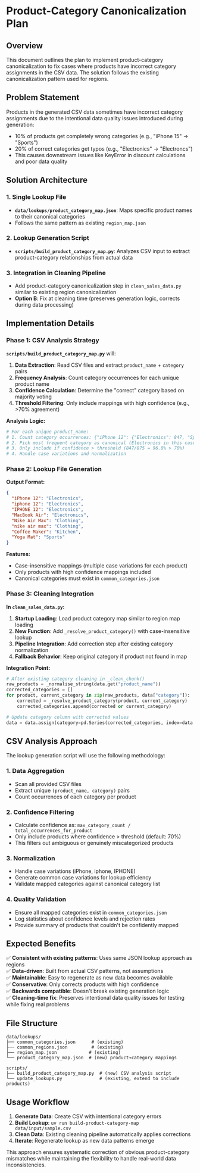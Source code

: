 # Product-Category Canonicalization Plan

## Overview

This document outlines the plan to implement product-category canonicalization to fix cases where products have incorrect category assignments in the CSV data. The solution follows the existing canonicalization pattern used for regions.

## Problem Statement

Products in the generated CSV data sometimes have incorrect category assignments due to the intentional data quality issues introduced during generation:
- 10% of products get completely wrong categories (e.g., "iPhone 15" → "Sports")
- 20% of correct categories get typos (e.g., "Electronics" → "Electroncs")
- This causes downstream issues like KeyError in discount calculations and poor data quality

## Solution Architecture

### 1. Single Lookup File
- **`data/lookups/product_category_map.json`**: Maps specific product names to their canonical categories
- Follows the same pattern as existing `region_map.json`

### 2. Lookup Generation Script
- **`scripts/build_product_category_map.py`**: Analyzes CSV input to extract product-category relationships from actual data

### 3. Integration in Cleaning Pipeline
- Add product-category canonicalization step in `clean_sales_data.py` similar to existing region canonicalization
- **Option B**: Fix at cleaning time (preserves generation logic, corrects during data processing)

## Implementation Details

### Phase 1: CSV Analysis Strategy

**`scripts/build_product_category_map.py`** will:

1. **Data Extraction**: Read CSV files and extract `product_name` + `category` pairs
2. **Frequency Analysis**: Count category occurrences for each unique product name
3. **Confidence Calculation**: Determine the "correct" category based on majority voting
4. **Threshold Filtering**: Only include mappings with high confidence (e.g., >70% agreement)

**Analysis Logic:**
```python
# For each unique product_name:
# 1. Count category occurrences: {"iPhone 12": {"Electronics": 847, "Sports": 23, "Clothng": 5}}
# 2. Pick most frequent category as canonical (Electronics in this case)
# 3. Only include if confidence > threshold (847/875 = 96.8% > 70%)
# 4. Handle case variations and normalization
```

### Phase 2: Lookup File Generation

**Output Format:**
```json
{
  "iPhone 12": "Electronics",
  "iphone 12": "Electronics", 
  "IPHONE 12": "Electronics",
  "MacBook Air": "Electronics",
  "Nike Air Max": "Clothing",
  "nike air max": "Clothing",
  "Coffee Maker": "Kitchen",
  "Yoga Mat": "Sports"
}
```

**Features:**
- Case-insensitive mappings (multiple case variations for each product)
- Only products with high confidence mappings included
- Canonical categories must exist in `common_categories.json`

### Phase 3: Cleaning Integration

**In `clean_sales_data.py`:**

1. **Startup Loading**: Load product category map similar to region map loading
2. **New Function**: Add `_resolve_product_category()` with case-insensitive lookup
3. **Pipeline Integration**: Add correction step after existing category normalization
4. **Fallback Behavior**: Keep original category if product not found in map

**Integration Point:**
```python
# After existing category cleaning in _clean_chunk()
raw_products = _normalise_string(data.get("product_name"))
corrected_categories = []
for product, current_category in zip(raw_products, data["category"]):
    corrected = _resolve_product_category(product, current_category)
    corrected_categories.append(corrected or current_category)

# Update category column with corrected values
data = data.assign(category=pd.Series(corrected_categories, index=data.index))
```

## CSV Analysis Approach

The lookup generation script will use the following methodology:

### 1. Data Aggregation
- Scan all provided CSV files
- Extract unique `(product_name, category)` pairs
- Count occurrences of each category per product

### 2. Confidence Filtering
- Calculate confidence as: `max_category_count / total_occurrences_for_product`
- Only include products where confidence > threshold (default: 70%)
- This filters out ambiguous or genuinely miscategorized products

### 3. Normalization
- Handle case variations (iPhone, iphone, IPHONE)
- Generate common case variations for lookup efficiency
- Validate mapped categories against canonical category list

### 4. Quality Validation
- Ensure all mapped categories exist in `common_categories.json`
- Log statistics about confidence levels and rejection rates
- Provide summary of products that couldn't be confidently mapped

## Expected Benefits

✅ **Consistent with existing patterns**: Uses same JSON lookup approach as regions  
✅ **Data-driven**: Built from actual CSV patterns, not assumptions  
✅ **Maintainable**: Easy to regenerate as new data becomes available  
✅ **Conservative**: Only corrects products with high confidence  
✅ **Backwards compatible**: Doesn't break existing generation logic  
✅ **Cleaning-time fix**: Preserves intentional data quality issues for testing while fixing real problems

## File Structure

```
data/lookups/
├── common_categories.json      # (existing)
├── common_regions.json         # (existing) 
├── region_map.json            # (existing)
└── product_category_map.json  # (new) product→category mappings

scripts/
├── build_product_category_map.py  # (new) CSV analysis script
└── update_lookups.py              # (existing, extend to include products)
```

## Usage Workflow

1. **Generate Data**: Create CSV with intentional category errors
2. **Build Lookup**: `uv run build-product-category-map data/input/sample.csv`
3. **Clean Data**: Existing cleaning pipeline automatically applies corrections
4. **Iterate**: Regenerate lookup as new data patterns emerge

This approach ensures systematic correction of obvious product-category mismatches while maintaining the flexibility to handle real-world data inconsistencies.